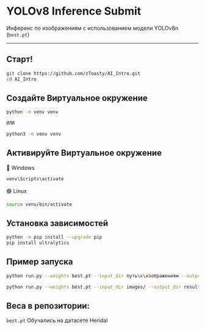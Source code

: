 # YOLOv8 Inference Submit

Инференс по изображениям с использованием модели YOLOv8n (`best.pt`)

---

## Старт!

```bash
git clone https://github.com/zToasty/AI_Intro.git
cd AI_Intro
```
## Создайте Виртуальное окружение
```bash
python -m venv venv

ИЛИ

python3 -m venv venv
```
## Активируйте Виртуальное окружение
🔵 Windows
```bash
venv\Scripts\activate
```
🟢 Linux 
```bash
source venv/bin/activate
```
## Установка зависимостей
```bash
python -m pip install --upgrade pip
pip install ultralytics
```

## Пример запуска
```bash
python run.py --weights best.pt --input_dir путь\к\изображениям --output_dir путь\куда\сохранять

python run.py --weights best.pt --input_dir images/ --output_dir results/
```

## Веса в репозитории:

```best.pt```  Обучались на датасете Heridal

